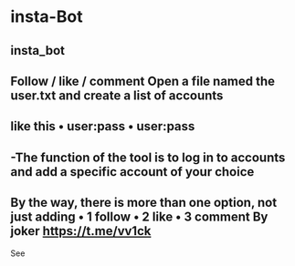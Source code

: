 # insta-Bot
insta_bot
-
Follow / like / comment Open a file named the user.txt and create a list of accounts
-
like this • user:pass • user:pass
-
-The function of the tool is to log in to accounts and add a specific account of your choice
-
By the way, there is more than one option, not just adding • 1 follow • 2 like • 3 comment
By joker https://t.me/vv1ck
-
See
